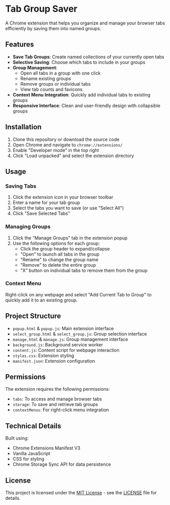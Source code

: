 # Tab Group Saver

A Chrome extension that helps you organize and manage your browser tabs efficiently by saving them into named groups.

## Features

- **Save Tab Groups**: Create named collections of your currently open tabs
- **Selective Saving**: Choose which tabs to include in your groups
- **Group Management**: 
  - Open all tabs in a group with one click
  - Rename existing groups
  - Remove groups or individual tabs
  - View tab counts and favicons
- **Context Menu Integration**: Quickly add individual tabs to existing groups
- **Responsive Interface**: Clean and user-friendly design with collapsible groups

## Installation

1. Clone this repository or download the source code
2. Open Chrome and navigate to `chrome://extensions/`
3. Enable "Developer mode" in the top right
4. Click "Load unpacked" and select the extension directory

## Usage

### Saving Tabs
1. Click the extension icon in your browser toolbar
2. Enter a name for your tab group
3. Select the tabs you want to save (or use "Select All")
4. Click "Save Selected Tabs"

### Managing Groups
1. Click the "Manage Groups" tab in the extension popup
2. Use the following options for each group:
   - Click the group header to expand/collapse
   - "Open" to launch all tabs in the group
   - "Rename" to change the group name
   - "Remove" to delete the entire group
   - "X" button on individual tabs to remove them from the group

### Context Menu
Right-click on any webpage and select "Add Current Tab to Group" to quickly add it to an existing group.

## Project Structure

- `popup.html` & `popup.js`: Main extension interface
- `select_group.html` & `select_group.js`: Group selection interface
- `manage.html` & `manage.js`: Group management interface
- `background.js`: Background service worker
- `content.js`: Content script for webpage interaction
- `styles.css`: Extension styling
- `manifest.json`: Extension configuration

## Permissions

The extension requires the following permissions:
- `tabs`: To access and manage browser tabs
- `storage`: To save and retrieve tab groups
- `contextMenus`: For right-click menu integration

## Technical Details

Built using:
- Chrome Extensions Manifest V3
- Vanilla JavaScript
- CSS for styling
- Chrome Storage Sync API for data persistence

## License

This project is licensed under the [MIT License](LICENSE) - see the [LICENSE](LICENSE) file for details.
